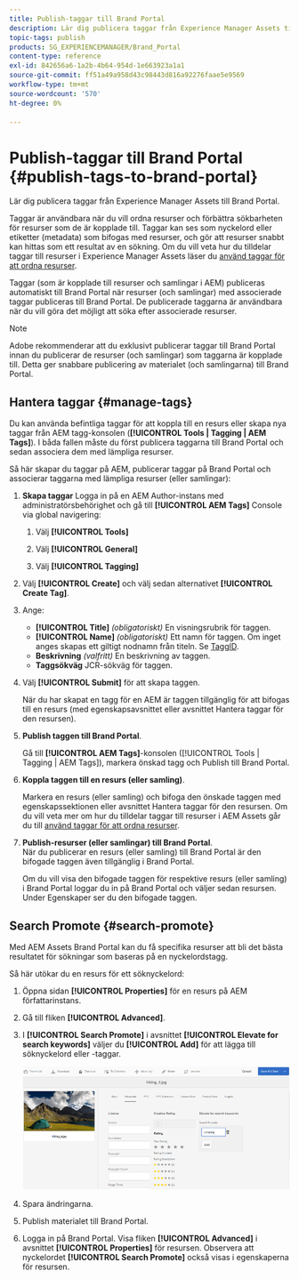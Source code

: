 ```yaml
---
title: Publish-taggar till Brand Portal
description: Lär dig publicera taggar från Experience Manager Assets till Brand Portal.
topic-tags: publish
products: SG_EXPERIENCEMANAGER/Brand_Portal
content-type: reference
exl-id: 842656a6-1a2b-4b64-954d-1e663923a1a1
source-git-commit: ff51a49a958d43c98443d816a92276faae5e9569
workflow-type: tm+mt
source-wordcount: '570'
ht-degree: 0%

---
```


# Publish-taggar till Brand Portal {#publish-tags-to-brand-portal}

Lär dig publicera taggar från Experience Manager Assets till Brand Portal.

Taggar är användbara när du vill ordna resurser och förbättra sökbarheten för resurser som de är kopplade till. Taggar kan ses som nyckelord eller etiketter (metadata) som bifogas med resurser, och gör att resurser snabbt kan hittas som ett resultat av en sökning. Om du vill veta hur du tilldelar taggar till resurser i Experience Manager Assets läser du [använd taggar för att ordna resurser](https://experienceleague.adobe.com/en/docs/experience-manager-65/content/assets/managing/organize-assets).

Taggar (som är kopplade till resurser och samlingar i AEM) publiceras automatiskt till Brand Portal när resurser (och samlingar) med associerade taggar publiceras till Brand Portal. De publicerade taggarna är användbara när du vill göra det möjligt att söka efter associerade resurser.

>[!NOTE]
>
>Adobe rekommenderar att du exklusivt publicerar taggar till Brand Portal innan du publicerar de resurser (och samlingar) som taggarna är kopplade till. Detta ger snabbare publicering av materialet (och samlingarna) till Brand Portal.

## Hantera taggar {#manage-tags}

Du kan använda befintliga taggar för att koppla till en resurs eller skapa nya taggar från AEM tagg-konsolen (**[!UICONTROL Tools | Tagging | AEM Tags]**). I båda fallen måste du först publicera taggarna till Brand Portal och sedan associera dem med lämpliga resurser.

Så här skapar du taggar på AEM, publicerar taggar på Brand Portal och associerar taggarna med lämpliga resurser (eller samlingar):

1. **Skapa taggar**
Logga in på en AEM Author-instans med administratörsbehörighet och gå till **[!UICONTROL AEM Tags]** Console via global navigering:

   1. Välj **[!UICONTROL Tools]**

   1. Välj **[!UICONTROL General]**

   1. Välj **[!UICONTROL Tagging]**

1. Välj **[!UICONTROL Create]** och välj sedan alternativet **[!UICONTROL Create Tag]**.
1. Ange:

   * **[!UICONTROL Title]**
     *(obligatoriskt)* En visningsrubrik för taggen.
   * **[!UICONTROL Name]**
     *(obligatoriskt)* Ett namn för taggen. Om inget anges skapas ett giltigt nodnamn från titeln. Se [TaggID](https://experienceleague.adobe.com/en/docs/experience-manager-65/content/implementing/developing/platform/tagging/framework).
   * **Beskrivning**
     *(valfritt)* En beskrivning av taggen.
   * **Taggsökväg**
JCR-sökväg för taggen.

1. Välj **[!UICONTROL Submit]** för att skapa taggen.

   När du har skapat en tagg för en AEM är taggen tillgänglig för att bifogas till en resurs (med egenskapsavsnittet eller avsnittet Hantera taggar för den resursen).

1. **Publish taggen till Brand Portal**.

   Gå till **[!UICONTROL AEM Tags]**-konsolen ([!UICONTROL Tools | Tagging | AEM Tags]), markera önskad tagg och Publish till Brand Portal.

1. **Koppla taggen till en resurs (eller samling)**.

   Markera en resurs (eller samling) och bifoga den önskade taggen med egenskapssektionen eller avsnittet Hantera taggar för den resursen. Om du vill veta mer om hur du tilldelar taggar till resurser i AEM Assets går du till [använd taggar för att ordna resurser](https://experienceleague.adobe.com/en/docs/experience-manager-65/content/assets/managing/organize-assets).

1. **Publish-resurser (eller samlingar) till Brand Portal**.\
   När du publicerar en resurs (eller samling) till Brand Portal är den bifogade taggen även tillgänglig i Brand Portal.

   Om du vill visa den bifogade taggen för respektive resurs (eller samling) i Brand Portal loggar du in på Brand Portal och väljer sedan resursen. Under Egenskaper ser du den bifogade taggen.

## Search Promote {#search-promote}

Med AEM Assets Brand Portal kan du få specifika resurser att bli det bästa resultatet för sökningar som baseras på en nyckelordstagg.

Så här utökar du en resurs för ett söknyckelord:

1. Öppna sidan **[!UICONTROL Properties]** för en resurs på AEM författarinstans.
1. Gå till fliken **[!UICONTROL Advanced]**.
1. I **[!UICONTROL Search Promote]** i avsnittet **[!UICONTROL Elevate for search keywords]** väljer du **[!UICONTROL Add]** för att lägga till söknyckelord eller -taggar.

   ![](assets/search-promote.png)

1. Spara ändringarna.
1. Publish materialet till Brand Portal.
1. Logga in på Brand Portal. Visa fliken **[!UICONTROL Advanced]** i avsnittet **[!UICONTROL Properties]** för resursen.
Observera att nyckelordet **[!UICONTROL Search Promote]** också visas i egenskaperna för resursen.
